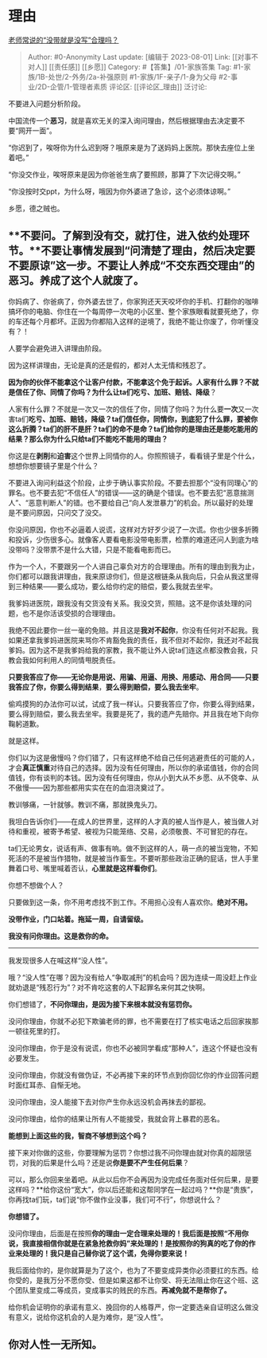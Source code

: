 # 理由
[老师常说的“没带就是没写”合理吗？](https://www.zhihu.com/question/457033055/answer/1877436685)

> Author: #0-Anonymity
> Last update: [编辑于 2023-08-01]
> Link: [[对事不对人]] [[责任感]] [[乡愿]]
> Category: #【答集】/01-家族答集
> Tag: #1-家族/1B-处世/2-外务/2a-补强原则 #1-家族/1F-亲子/1-身为父母 #2-事业/2D-企管/1-管理者素质
> 评论区: [[评论区_理由]]
> 泛讨论:

不要进入问题分析阶段。

中国流传一个**恶习**，就是喜欢无关的深入询问理由，然后根据理由去决定要不要“网开一面”。

“你迟到了，唉呀你为什么迟到呀？哦原来是为了送妈妈上医院。那快去座位上坐着吧。”

“你没交作业，唉呀原来是因为你爸爸生病了要照顾，那算了下次记得交啊。”

“你没按时交ppt，为什么呀，哦因为你外婆进了急诊，这个必须体谅啊。”

乡愿，德之贼也。

## **不要问。了解到没有交，就打住，进入依约处理环节。**不要让事情发展到“问清楚了理由，然后决定要不要原谅”这一步。不要让人养成“不交东西交理由”的恶习。养成了这个人就废了。 ##

你妈病了、你爸病了，你外婆去世了，你家狗还天天咬坏你的手机、打翻你的咖啡搞坏你的电脑、你住在一个每周停一次电的小区里、整个家族眼看就要死绝了，你的车还每个月都坏。正因为你都陷入这样的逆境了，我绝不能让你废了，你听懂没有？！

人要学会避免进入讲理由阶段。

因为这样讲理由，无论是真的还是假的，都对人太无情和残忍了。

**因为你的伙伴不能拿这个让客户付款，不能拿这个免于起诉。**人家有什么罪？不就是信任了你、同情了你吗？为什么让ta们**吃亏、加班、赔钱、降级**？

人家有什么罪？不就是一次又一次的信任了你，同情了你吗？为什么要**一次**又一次害ta们**吃亏、加班、赔钱，降级？ta们信任你，同情你，到底犯了什么罪，要被你这么折腾？ta们的肝不是肝？ta们的命不是命？ta们给你的是理由还是能吃能用的结果？那么你为什么只给ta们不能吃不能用的理由？**

你这是在**剥削**和**迫害**这个世界上同情你的人。你照照镜子，看看镜子里是个什么，想想你想要镜子里是个什么？

不要进入询问利益这个阶段，止步于确认事实阶段。不要去担那个“没有同理心”的罪名。也不要去犯“不信任人”的错误——这的确是个错误。也不要去犯“恶意揣测人”、“恶意判断人”的错。也不要给自己“向人发泄暴力”的机会。所以最好的处理是不要问原因，只问交了没交。

你没问原因，你也不必逼着人说谎，这样对方好歹少说了一次谎。你也少很多折腾和投诉，少伤很多心。就像客人要看电影没带电影票，检票的难道还问人到底为啥没带吗？没带票不是什么大错，只是不能看电影而已。

作为一个人，不要跟另一个人讲自己辜负对方的合理理由。所有的理由到我为止，你们都可以跟我讲理由，我来原谅你们，但是这根链条从我向后，只会从我这里得到三种结果——要么成功，要么给你约定的赔偿，要么我就去坐牢。

我爹妈进医院，跟我没有交货没有关系。我没交货，照赔。这不是你该处理的问题，也不是你活该受损的合理理由。

我绝不因此要你一丝一毫的免赔。并且这是**我对不起你**，你没有任何对不起我。我如果还拿我爹妈进医院来骂你不肯豁免我的责任，我不但对不起你，我还对不起我爹妈。因为这不是我爹妈给我的家教，我不能让外人说ta们连这点都没教会我，只教会我如何利用人的同情甩脱责任。

**只要我答应了你——无论你是用说、用骗、用逼、用换、用感动、用合同——只要我答应了你，你要么得到结果**，**要么得到赔偿，要么我去坐牢**。

偷鸡摸狗的办法你可以试，试成了我一样认。只要我答应了你，你要么得到结果，要么得到赔偿，要么我去坐牢。我要是死了，我的遗产先赔你。并且我在地下向你鞠躬道歉。

就是这样。

你们以为这是傲慢吗？你们错了，只有这样绝不给自己任何逃避责任的可能的人，才会**真正慎重**对待自己的选择。因为没有任何理由，所以你的承诺值钱，你的合同值钱，你有谈判的本钱。因为没有任何理由，你从小到大从不乡愿、从不侥幸、从不傲慢——因为那些都用实实在在的血泪浇奠过了。

教训够痛，一针就够。教训不痛，那就换鬼头刀。

我坦白告诉你们——在成人的世界里，这样的人才真的被人当作是人，被当做人对待和重视，被寄予希望、被视为只能笼络、交易，必须敬畏、不可冒犯的存在。

ta们无论男女，说话有声、做事有响。做不到这样的人，萌一点的被当宠物，不知死活的不是被当作猎物，就是被当作畜生。不要听那些政治正确的屁话，世人手里舞着口号、嘴里喊着否认，**心里就是这样看你们**。

你想不想做个人？

只要做到这一条，你不用考虑找不到工作。不用担心没有人喜欢你。**绝对不用。**

**没带作业，门口站着。拖延一周，自请留级。**

**我没有问你理由。这是救你的命。**

--------------------

我发现很多人在喊这样“没人性”。

哦？“没人性”在哪？因为没有给人“争取减刑”的机会吗？因为连续一周没赶上作业就劝退是“残忍行为”？对不肯吃这套的人下起罪名来何其之快啊。

你们想错了，**不问你理由，是因为接下来根本就没有惩罚你。**

没问你理由，你就不必犯下欺骗老师的罪，也不需要在打了核实电话之后回家挨那一顿往死里的打。

没问你理由，你于是没有说谎，你也不必被同学看成“那种人”，连这个怀疑也没有必要发生。

没问你理由，你就没有做伪证，不必再接下来的环节点到你回忆你的作业回答问题时面红耳赤、自惭无地。

没问你理由，没人能接下去对你产生你永远没机会再抹去的鄙视。

没问你理由，给你的结果让所有人不能接受，我就会背上暴君的恶名。

**能想到上面这些的我，智商不够想到这个吗？**

接下来对你做的这些，你要理解为惩罚？你想过我不问你理由就对你真的超限惩罚，对我的后果是什么吗？还是说**你是要不产生任何后果**？

可以，那么你回来坐着吧。从此以后你不会再因为没完成任务面对任何后果，是要这样吗？**给你这份“宽大”，你以后还能和这帮同学在一起过吗？**你是“贵族”，你再找ta们玩，ta们说“你不做作业没事，我们可不行”，你想说什么？

**你想错了。**

没问你理由，后面是在按照**你的理由一定合理来处理的！我后面是按照“不用你说，我直接相信你就是在紧急抢救你妈”来处理的！是按照你的狗真的吃了你的作业来处理的！我只是自己替你说了这个谎，免得你要来说！**

我后面给你的，是你就算是为了这个，也为了不要变成异类你必须要扛的东西。给你受的，是我万分不愿你受、但是如果这都不让你受、将无法阻止你在这个班、这个团队里变成二等成员，变成事实的贱民的东西。**再减免就不是帮你了。**

给你机会证明你的承诺有意义、挽回你的人格尊严，你一定要选亲自证明这么做没有意义，说给你这机会的人是为难你，是“没人性”。

## 你对人性一无所知。 ##